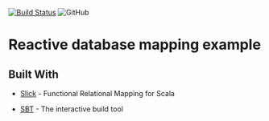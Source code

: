 [![Build Status](https://travis-ci.org/Mikbac/Reactive-database-mapping.svg?branch=master)](https://travis-ci.org/Mikbac/Reactive-database-mapping)
![GitHub](https://img.shields.io/github/license/Mikbac/Reactive-database-mapping)

# Reactive database mapping example

## Built With
* [Slick](http://slick.lightbend.com/) - Functional Relational Mapping for Scala

* [SBT](https://www.scala-sbt.org/) - The interactive build tool
